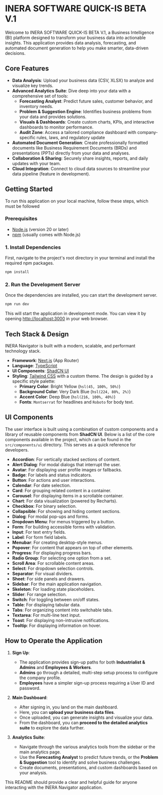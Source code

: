 # INERA SOFTWARE QUICK-IS BETA V.1

Welcome to INERA SOFTWARE QUICK-IS BETA V.1, a Business Intelligence (BI) platform designed to transform your business data into actionable insights. This application provides data analysis, forecasting, and automated document generation to help you make smarter, data-driven decisions.

## Core Features

- **Data Analysis**: Upload your business data (CSV, XLSX) to analyze and visualize key trends.
- **Advanced Analytics Suite**: Dive deep into your data with a comprehensive set of tools:
  - **Forecasting Analyst**: Predict future sales, customer behavior, and inventory needs.
  - **Problem & Suggestion Engine**: Identifies business problems from your data and provides solutions.
  - **Visuals & Dashboards**: Create custom charts, KPIs, and interactive dashboards to monitor performance.
  - **Audit Zone**: Access a tailored compliance dashboard with company-specific rules, laws, and regulatory update
- **Automated Document Generation**: Create professionally formatted documents like Business Requirement Documents (BRDs) and presentations (PPTs) directly from your data and analyses.
- **Collaboration & Sharing**: Securely share insights, reports, and daily updates with your team.
- **Cloud Integration**: Connect to cloud data sources to streamline your data pipeline (feature in development).

## Getting Started

To run this application on your local machine, follow these steps, which must be followed

### Prerequisites

- [Node.js](https://nodejs.org/) (version 20 or later)
- [npm](https://www.npmjs.com/) (usually comes with Node.js)

### 1. Install Dependencies

First, navigate to the project's root directory in your terminal and install the required npm packages.

```bash
npm install
```

### 2. Run the Development Server

Once the dependencies are installed, you can start the development server.

```bash
npm run dev
```

This will start the application in development mode. You can view it by opening [http://localhost:3000](http://localhost:3000) in your web browser.

## Tech Stack & Design

INERA Navigator is built with a modern, scalable, and performant technology stack.

- **Framework**: [Next.js](https://nextjs.org/) (App Router)
- **Language**: [TypeScript](https://www.typescriptlang.org/)
- **UI Components**: [ShadCN UI](https://ui.shadcn.com/)
- **Styling**: [Tailwind CSS](https://tailwindcss.com/) with a custom theme. The design is guided by a specific style palette:
  - **Primary Color**: Bright Yellow (`hsl(45, 100%, 50%)`)
  - **Background Color**: Very Dark Blue (`hsl(224, 80%, 2%)`)
  - **Accent Color**: Deep Blue (`hsl(216, 100%, 40%)`)
  - **Fonts**: `Montserrat` for headlines and `Roboto` for body text.

## UI Components

The user interface is built using a combination of custom components and a library of reusable components from **ShadCN UI**. Below is a list of the core components available in the project, which can be found in the `src/components/ui` directory. This serves as a quick reference for developers.

- **Accordion**: For vertically stacked sections of content.
- **Alert Dialog**: For modal dialogs that interrupt the user.
- **Avatar**: For displaying user profile images or fallbacks.
- **Badge**: For labels and status indicators.
- **Button**: For actions and user interactions.
- **Calendar**: For date selection.
- **Card**: For grouping related content in a container.
- **Carousel**: For displaying items in a scrollable container.
- **Chart**: For data visualization (powered by Recharts).
- **Checkbox**: For binary selection.
- **Collapsible**: For showing and hiding content sections.
- **Dialog**: For modal pop-ups and forms.
- **Dropdown Menu**: For menus triggered by a button.
- **Form**: For building accessible forms with validation.
- **Input**: For text entry fields.
- **Label**: For form field labels.
- **Menubar**: For creating desktop-style menus.
- **Popover**: For content that appears on top of other elements.
- **Progress**: For displaying progress bars.
- **Radio Group**: For selecting one option from a set.
- **Scroll Area**: For scrollable content areas.
- **Select**: For dropdown selection controls.
- **Separator**: For visual dividers.
- **Sheet**: For side panels and drawers.
- **Sidebar**: For the main application navigation.
- **Skeleton**: For loading state placeholders.
- **Slider**: For range selection.
- **Switch**: For toggling between on/off states.
- **Table**: For displaying tabular data.
- **Tabs**: For organizing content into switchable tabs.
- **Textarea**: For multi-line text input.
- **Toast**: For displaying non-intrusive notifications.
- **Tooltip**: For displaying information on hover.

## How to Operate the Application

1.  **Sign Up**:

    - The application provides sign-up paths for both **Industrialist & Admins** and **Employees & Workers**.
    - **Admins** go through a detailed, multi-step setup process to configure the company profile.
    - **Employees** have a simpler sign-up process requiring a User ID and password.

2.  **Main Dashboard**:

    - After signing in, you land on the main dashboard.
    - Here, you can **upload your business data files**.
    - Once uploaded, you can generate insights and visualize your data.
    - From the dashboard, you can **proceed to the detailed analytics suite** to explore the data further.

3.  **Analytics Suite**:
    - Navigate through the various analytics tools from the sidebar or the main analytics page.
    - Use the **Forecasting Analyst** to predict future trends, or the **Problem & Suggestion** tool to identify and solve business challenges.
    - Create documents, presentations, and custom dashboards based on your analysis.

This README should provide a clear and helpful guide for anyone interacting with the INERA Navigator application.

